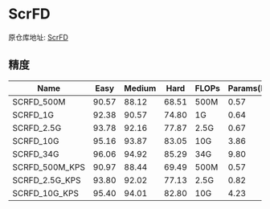 # ScrFD

原仓库地址: [ScrFD](https://github.com/deepinsight/insightface/tree/master/detection/scrfd)

## 精度

| Name          | Easy | Medium | Hard | FLOPs | Params(M) | Infer(ms)  | 
|---------------|-----|------|-----|-----|---------|------------| 
| SCRFD_500M    | 90.57 | 88.12 | 68.51 | 500M | 0.57    | 3.6        | 
| SCRFD_1G      | 92.38 | 90.57 | 74.80 | 1G  | 0.64    | 4.1        |
| SCRFD_2.5G    | 93.78 | 92.16 | 77.87 | 2.5G | 0.67    | 4.2        | 
| SCRFD_10G     | 95.16 | 93.87 | 83.05 | 10G | 3.86    | 4.9        | 
| SCRFD_34G     | 96.06 | 94.92 | 85.29 | 34G | 9.80    | 11.7       | 
| SCRFD_500M_KPS | 90.97 | 88.44 | 69.49 | 500M | 0.57    | 3.6        |
| SCRFD_2.5G_KPS | 93.80 | 92.02 | 77.13 | 2.5G | 0.82    | 4.3        |
| SCRFD_10G_KPS | 95.40 | 94.01 | 82.80 | 10G | 4.23    | 5.0        |

